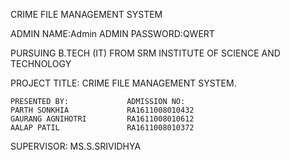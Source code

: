 CRIME FILE MANAGEMENT SYSTEM

ADMIN NAME:Admin
ADMIN PASSWORD:QWERT



PURSUING B.TECH (IT) FROM SRM INSTITUTE OF SCIENCE AND TECHNOLOGY

PROJECT TITLE: CRIME FILE MANAGEMENT SYSTEM.

    PRESENTED BY:             ADMISSION NO:
    PARTH SONKHIA             RA1611008010432
    GAURANG AGNIHOTRI         RA1611008010612
    AALAP PATIL               RA1611008010372

SUPERVISOR: MS.S.SRIVIDHYA 
